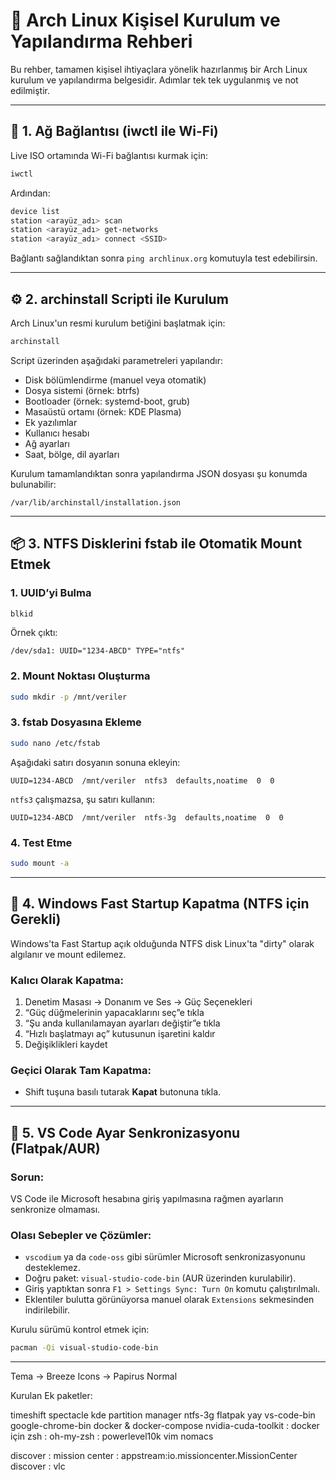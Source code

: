 # 🐧 Arch Linux Kişisel Kurulum ve Yapılandırma Rehberi

Bu rehber, tamamen kişisel ihtiyaçlara yönelik hazırlanmış bir Arch Linux kurulum ve yapılandırma belgesidir. Adımlar tek tek uygulanmış ve not edilmiştir.

---

## 📡 1. Ağ Bağlantısı (iwctl ile Wi-Fi)

Live ISO ortamında Wi-Fi bağlantısı kurmak için:

```bash
iwctl
```

Ardından:

```bash
device list
station <arayüz_adı> scan
station <arayüz_adı> get-networks
station <arayüz_adı> connect <SSID>
```

Bağlantı sağlandıktan sonra `ping archlinux.org` komutuyla test edebilirsin.

---

## ⚙️ 2. archinstall Scripti ile Kurulum

Arch Linux'un resmi kurulum betiğini başlatmak için:

```bash
archinstall
```

Script üzerinden aşağıdaki parametreleri yapılandır:

- Disk bölümlendirme (manuel veya otomatik)
- Dosya sistemi (örnek: btrfs)
- Bootloader (örnek: systemd-boot, grub)
- Masaüstü ortamı (örnek: KDE Plasma)
- Ek yazılımlar
- Kullanıcı hesabı
- Ağ ayarları
- Saat, bölge, dil ayarları

Kurulum tamamlandıktan sonra yapılandırma JSON dosyası şu konumda bulunabilir:

```
/var/lib/archinstall/installation.json
```

---

## 📦 3. NTFS Disklerini fstab ile Otomatik Mount Etmek

### 1. UUID’yi Bulma

```bash
blkid
```

Örnek çıktı:

```
/dev/sda1: UUID="1234-ABCD" TYPE="ntfs"
```

### 2. Mount Noktası Oluşturma

```bash
sudo mkdir -p /mnt/veriler
```

### 3. fstab Dosyasına Ekleme

```bash
sudo nano /etc/fstab
```

Aşağıdaki satırı dosyanın sonuna ekleyin:

```fstab
UUID=1234-ABCD  /mnt/veriler  ntfs3  defaults,noatime  0  0
```

`ntfs3` çalışmazsa, şu satırı kullanın:

```fstab
UUID=1234-ABCD  /mnt/veriler  ntfs-3g  defaults,noatime  0  0
```

### 4. Test Etme

```bash
sudo mount -a
```

---

## 🪫 4. Windows Fast Startup Kapatma (NTFS için Gerekli)

Windows'ta Fast Startup açık olduğunda NTFS disk Linux'ta "dirty" olarak algılanır ve mount edilemez.

### Kalıcı Olarak Kapatma:

1. Denetim Masası → Donanım ve Ses → Güç Seçenekleri
2. “Güç düğmelerinin yapacaklarını seç”e tıkla
3. “Şu anda kullanılamayan ayarları değiştir”e tıkla
4. “Hızlı başlatmayı aç” kutusunun işaretini kaldır
5. Değişiklikleri kaydet

### Geçici Olarak Tam Kapatma:

- Shift tuşuna basılı tutarak **Kapat** butonuna tıkla.

---

## 🧠 5. VS Code Ayar Senkronizasyonu (Flatpak/AUR)

### Sorun:
VS Code ile Microsoft hesabına giriş yapılmasına rağmen ayarların senkronize olmaması.

### Olası Sebepler ve Çözümler:

- `vscodium` ya da `code-oss` gibi sürümler Microsoft senkronizasyonunu desteklemez.
- Doğru paket: `visual-studio-code-bin` (AUR üzerinden kurulabilir).
- Giriş yaptıktan sonra `F1 > Settings Sync: Turn On` komutu çalıştırılmalı.
- Eklentiler bulutta görünüyorsa manuel olarak `Extensions` sekmesinden indirilebilir.

Kurulu sürümü kontrol etmek için:

```bash
pacman -Qi visual-studio-code-bin
```

---

Tema -> Breeze
Icons -> Papirus Normal

Kurulan Ek paketler:

timeshift
spectacle
kde partition manager
ntfs-3g
flatpak
yay
vs-code-bin
google-chrome-bin
docker & docker-compose
nvidia-cuda-toolkit : docker için
zsh : oh-my-zsh : powerlevel10k
vim
nomacs

discover : mission center : appstream:io.missioncenter.MissionCenter
discover : vlc
